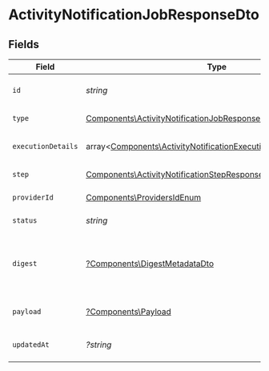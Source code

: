 # ActivityNotificationJobResponseDto


## Fields

| Field                                                                                                                                         | Type                                                                                                                                          | Required                                                                                                                                      | Description                                                                                                                                   |
| --------------------------------------------------------------------------------------------------------------------------------------------- | --------------------------------------------------------------------------------------------------------------------------------------------- | --------------------------------------------------------------------------------------------------------------------------------------------- | --------------------------------------------------------------------------------------------------------------------------------------------- |
| `id`                                                                                                                                          | *string*                                                                                                                                      | :heavy_check_mark:                                                                                                                            | Unique identifier of the job                                                                                                                  |
| `type`                                                                                                                                        | [Components\ActivityNotificationJobResponseDtoType](../../Models/Components/ActivityNotificationJobResponseDtoType.md)                        | :heavy_check_mark:                                                                                                                            | Type of the job                                                                                                                               |
| `executionDetails`                                                                                                                            | array<[Components\ActivityNotificationExecutionDetailResponseDto](../../Models/Components/ActivityNotificationExecutionDetailResponseDto.md)> | :heavy_check_mark:                                                                                                                            | Execution details of the job                                                                                                                  |
| `step`                                                                                                                                        | [Components\ActivityNotificationStepResponseDto](../../Models/Components/ActivityNotificationStepResponseDto.md)                              | :heavy_check_mark:                                                                                                                            | Step details of the job                                                                                                                       |
| `providerId`                                                                                                                                  | [Components\ProvidersIdEnum](../../Models/Components/ProvidersIdEnum.md)                                                                      | :heavy_check_mark:                                                                                                                            | Provider ID of the job                                                                                                                        |
| `status`                                                                                                                                      | *string*                                                                                                                                      | :heavy_check_mark:                                                                                                                            | Status of the job                                                                                                                             |
| `digest`                                                                                                                                      | [?Components\DigestMetadataDto](../../Models/Components/DigestMetadataDto.md)                                                                 | :heavy_minus_sign:                                                                                                                            | Optional digest for the job, including metadata and events                                                                                    |
| `payload`                                                                                                                                     | [?Components\Payload](../../Models/Components/Payload.md)                                                                                     | :heavy_minus_sign:                                                                                                                            | Optional payload for the job                                                                                                                  |
| `updatedAt`                                                                                                                                   | *?string*                                                                                                                                     | :heavy_minus_sign:                                                                                                                            | Updated time of the notification                                                                                                              |
